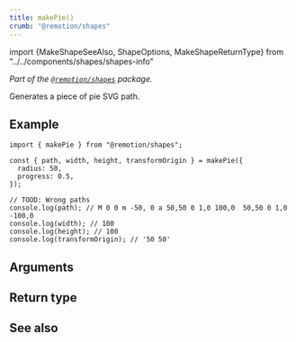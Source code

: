 ```yaml
---
title: makePie()
crumb: "@remotion/shapes"
---
```


import {MakeShapeSeeAlso, ShapeOptions, MakeShapeReturnType} from "../../components/shapes/shapes-info"

_Part of the [`@remotion/shapes`](/docs/shapes) package._

Generates a piece of pie SVG path.

## Example

```tsx twoslash title="pie.ts"
import { makePie } from "@remotion/shapes";

const { path, width, height, transformOrigin } = makePie({
  radius: 50,
  progress: 0.5,
});

// TOOD: Wrong paths
console.log(path); // M 0 0 m -50, 0 a 50,50 0 1,0 100,0  50,50 0 1,0 -100,0
console.log(width); // 100
console.log(height); // 100
console.log(transformOrigin); // '50 50'
```

## Arguments

<ShapeOptions shape="pie"/>

## Return type

<MakeShapeReturnType shape="pie"/>

## See also

<MakeShapeSeeAlso shape="pie"/>
